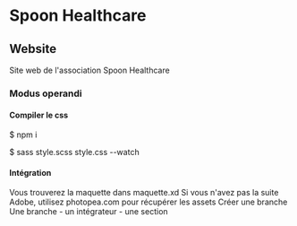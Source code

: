# Spoon Healthcare

## Website

Site web de l'association Spoon Healthcare

### Modus operandi

#### Compiler le css

\$ npm i

\$ sass style.scss style.css --watch

#### Intégration

Vous trouverez la maquette dans maquette.xd
Si vous n'avez pas la suite Adobe, utilisez photopea.com pour récupérer les assets
Créer une branche
Une branche - un intégrateur - une section
